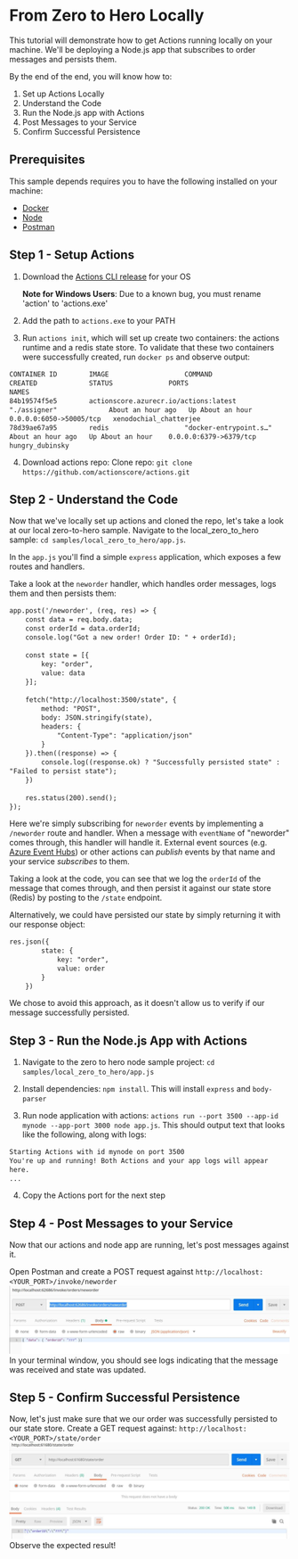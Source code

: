 # From Zero to Hero Locally

This tutorial will demonstrate how to get Actions running locally on your machine. We'll be deploying a Node.js app that subscribes to order messages and persists them.

By the end of the end, you will know how to:

1. Set up Actions Locally
2. Understand the Code
3. Run the Node.js app with Actions
4. Post Messages to your Service
5. Confirm Successful Persistence

## Prerequisites
This sample depends requires you to have the following installed on your machine:
- [Docker](https://docs.docker.com/)
- [Node](https://nodejs.org/en/)
- [Postman](https://www.getpostman.com/)

## Step 1 - Setup Actions 

1. Download the [Actions CLI release](https://github.com/actionscore/cli/releases) for your OS

    **Note for Windows Users**: Due to a known bug, you must rename 'action' to 'actions.exe'

2. Add the path to `actions.exe` to your PATH
3. Run `actions init`, which will set up create two containers: the actions runtime and a redis state store. To validate that these two containers were successfully created, run `docker ps` and observe output: 
```
CONTAINER ID        IMAGE                   COMMAND                  CREATED             STATUS              PORTS                     NAMES
84b19574f5e5        actionscore.azurecr.io/actions:latest   "./assigner"             About an hour ago   Up About an hour    0.0.0.0:6050->50005/tcp   xenodochial_chatterjee
78d39ae67a95        redis                   "docker-entrypoint.s…"   About an hour ago   Up About an hour    0.0.0.0:6379->6379/tcp    hungry_dubinsky
```
4. Download actions repo: Clone repo: `git clone https://github.com/actionscore/actions.git`

## Step 2 - Understand the Code

Now that we've locally set up actions and cloned the repo, let's take a look at our local zero-to-hero sample. Navigate to the local_zero_to_hero sample: `cd samples/local_zero_to_hero/app.js`.

In the `app.js` you'll find a simple `express` application, which exposes a few routes and handlers.

Take a look at the ```neworder``` handler, which handles order messages, logs them and then persists them:

```
app.post('/neworder', (req, res) => {
    const data = req.body.data;
    const orderId = data.orderId;
    console.log("Got a new order! Order ID: " + orderId);

    const state = [{
        key: "order",
        value: data
    }];

    fetch("http://localhost:3500/state", {
        method: "POST",
        body: JSON.stringify(state),
        headers: {
            "Content-Type": "application/json"
        }
    }).then((response) => {
        console.log((response.ok) ? "Successfully persisted state" : "Failed to persist state");
    })

    res.status(200).send();
});
```

Here we're simply subscribing for `neworder` events by implementing a `/neworder` route and handler. When a message with `eventName` of "neworder" comes through, this handler will handle it. External event sources (e.g. [Azure Event Hubs](../azure_eventhubs.md)) or other actions can _publish_ events by that name and your service _subscribes_ to them.

Taking a look at the code, you can see that we log the  `orderId` of the message that comes through, and then persist it against our state store (Redis) by posting to the `/state` endpoint. 

Alternatively, we could have persisted our state by simply returning it with our response object:

```
res.json({
        state: {
            key: "order",
            value: order
        }
    })
```

We chose to avoid this approach, as it doesn't allow us to verify if our message successfully persisted.

## Step 3 - Run the Node.js App with Actions
 
1. Navigate to the zero to hero node sample project: `cd samples/local_zero_to_hero/app.js`

2. Install dependencies: `npm install`. This will install `express` and `body-parser`

3. Run node application with actions: `actions run --port 3500 --app-id mynode --app-port 3000 node app.js`. This should output text that looks like the following, along with logs:

```
Starting Actions with id mynode on port 3500
You're up and running! Both Actions and your app logs will appear here. 
...
```

4. Copy the Actions port for the next step

## Step 4 - Post Messages to your Service

Now that our actions and node app are running, let's post messages against it. 

 Open Postman and create a POST request against `http://localhost:<YOUR_PORT>/invoke/neworder`
![Postman Screenshot](./img/postman1.jpg)
In your terminal window, you should see logs indicating that the message was received and state was updated.

## Step 5 - Confirm Successful Persistence

Now, let's just make sure that we our order was successfully persisted to our state store. Create a GET request against: `http://localhost:<YOUR_PORT>/state/order`
![Postman Screenshot 2](./img/postman2.jpg)
Observe the expected result!
